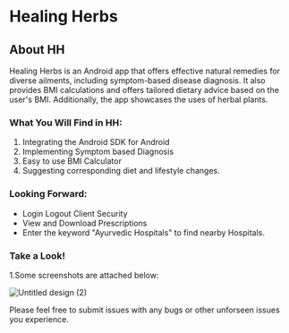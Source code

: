 # Healing Herbs 

## About HH
Healing Herbs is an Android app that offers effective natural remedies for diverse ailments, including symptom-based disease diagnosis. It also provides BMI calculations and offers tailored dietary advice based on the user's BMI. Additionally, the app showcases the uses of herbal plants.

### What You Will Find in HH:
1. Integrating the Android  SDK for Android
2. Implementing Symptom based Diagnosis
3. Easy to use BMI Calculator
4. Suggesting corresponding diet and lifestyle changes.

### Looking Forward:

* Login Logout Client Security
* View and Download Prescriptions
* Enter the keyword "Ayurvedic Hospitals" to find nearby Hospitals.

### Take a Look!

1.Some screenshots are attached below:

![Untitled design (2)](https://github.com/ke7aki/Healing-Herbs/assets/85433453/c7b6d9f8-a7fa-434b-a2cb-c24ef233d483)



Please feel free to submit issues with any bugs or other unforseen issues you experience.
